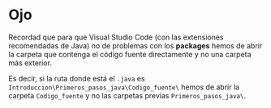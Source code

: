 # Ojo
Recordad que para que Visual Studio Code (con las extensiones recomendadas de Java) no de problemas con los **packages** hemos de abrir la carpeta que contenga el código fuente directamente y no una carpeta más exterior.

Es decir, si la ruta donde está el `.java` es `Introduccion\Primeros_pasos_java\Codigo_fuente\` hemos de abrir la carpeta `Codigo_fuente` y no las carpetas previas `Primeros_pasos_java\`.